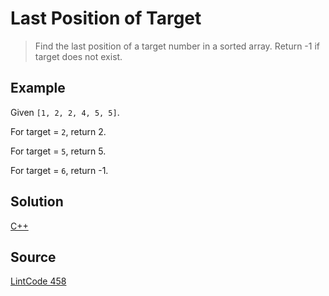 # Last Position of Target

> Find the last position of a target number in a sorted array. Return -1 if target does not exist.

## Example

Given `[1, 2, 2, 4, 5, 5]`.

For target = `2`, return 2.

For target = `5`, return 5.

For target = `6`, return -1.

## Solution

[C++](solution1.cpp)

## Source

[LintCode 458](http://www.lintcode.com/en/problem/last-position-of-target/)